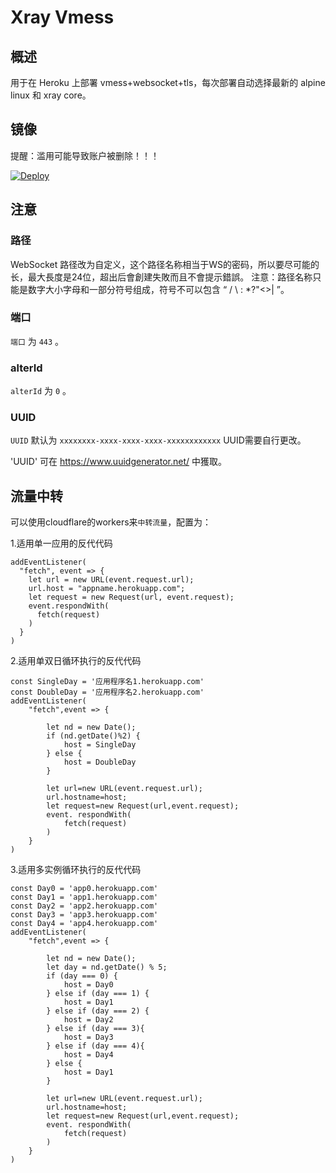 # Xray Vmess

## 概述

用于在 Heroku 上部署 vmess+websocket+tls，每次部署自动选择最新的 alpine linux 和 xray core。  

## 镜像

提醒：滥用可能导致账户被删除！！！

[![Deploy](https://www.herokucdn.com/deploy/button.png)](https://dashboard.heroku.com/new?template=https://github.com/Tonkercke/XVMS)

## 注意

### 路径

WebSocket 路径改为自定义，这个路径名称相当于WS的密码，所以要尽可能的长，最大長度是24位，超出后會創建失敗而且不會提示錯誤。
注意：路径名称只能是数字大小字母和一部分符号组成，符号不可以包含 “ / \ : *?"<>| ”。 

### 端口

`端口` 为 `443` 。

### alterId

`alterId` 为 `0` 。

### UUID

`UUID` 默认为 `xxxxxxxx-xxxx-xxxx-xxxx-xxxxxxxxxxxx` UUID需要自行更改。

'UUID' 可在 https://www.uuidgenerator.net/ 中獲取。

## 流量中转

可以使用cloudflare的workers来`中转流量`，配置为：  

1.适用单一应用的反代代码

```
addEventListener(
  "fetch", event => {
    let url = new URL(event.request.url);
    url.host = "appname.herokuapp.com";
    let request = new Request(url, event.request);
    event.respondWith(
      fetch(request)
    )
  }
)
```

2.适用单双日循环执行的反代代码

```
const SingleDay = '应用程序名1.herokuapp.com'
const DoubleDay = '应用程序名2.herokuapp.com'
addEventListener(
    "fetch",event => {
    
        let nd = new Date();
        if (nd.getDate()%2) {
            host = SingleDay
        } else {
            host = DoubleDay
        }
        
        let url=new URL(event.request.url);
        url.hostname=host;
        let request=new Request(url,event.request);
        event. respondWith(
            fetch(request)
        )
    }
)
```

3.适用多实例循环执行的反代代码

```
const Day0 = 'app0.herokuapp.com'
const Day1 = 'app1.herokuapp.com'
const Day2 = 'app2.herokuapp.com'
const Day3 = 'app3.herokuapp.com'
const Day4 = 'app4.herokuapp.com'
addEventListener(
    "fetch",event => {
    
        let nd = new Date();
        let day = nd.getDate() % 5;
        if (day === 0) {
            host = Day0
        } else if (day === 1) {
            host = Day1
        } else if (day === 2) {
            host = Day2
        } else if (day === 3){
            host = Day3
        } else if (day === 4){
            host = Day4
        } else {
            host = Day1
        }
        
        let url=new URL(event.request.url);
        url.hostname=host;
        let request=new Request(url,event.request);
        event. respondWith(
            fetch(request)
        )
    }
)
```
